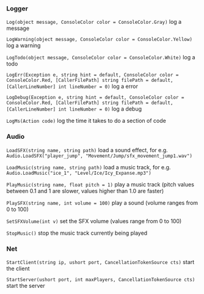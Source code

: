 ### Logger

`Log(object message, ConsoleColor color = ConsoleColor.Gray)` log a message

`LogWarning(object message, ConsoleColor color = ConsoleColor.Yellow)` log a warning

`LogTodo(object message, ConsoleColor color = ConsoleColor.White)` log a todo

`LogErr(Exception e, string hint = default, ConsoleColor color = ConsoleColor.Red, [CallerFilePath] string filePath = default, [CallerLineNumber] int lineNumber = 0)` log a error

`LogDebug(Exception e, string hint = default, ConsoleColor color = ConsoleColor.Red, [CallerFilePath] string filePath = default, [CallerLineNumber] int lineNumber = 0)` log a debug

`LogMs(Action code)` log the time it takes to do a section of code

### Audio

`LoadSFX(string name, string path)` load a sound effect, for e.g. `Audio.LoadSFX("player_jump", "Movement/Jump/sfx_movement_jump1.wav")`

`LoadMusic(string name, string path)` load a music track, for e.g. `Audio.LoadMusic("ice_1", "Level/Ice/Icy_Expanse.mp3")`

`PlayMusic(string name, float pitch = 1)` play a music track (pitch values between 0.1 and 1 are slower, values higher than 1.0 are faster)

`PlaySFX(string name, int volume = 100)` play a sound (volume ranges from 0 to 100)  

`SetSFXVolume(int v)` set the SFX volume (values range from 0 to 100)

`StopMusic()` stop the music track currently being played

### Net

`StartClient(string ip, ushort port, CancellationTokenSource cts)` start the client

`StartServer(ushort port, int maxPlayers, CancellationTokenSource cts)` start the server
